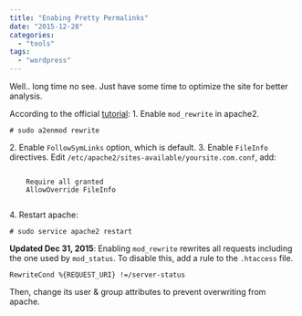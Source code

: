 ```yaml
---
title: "Enabing Pretty Permalinks"
date: "2015-12-28"
categories: 
  - "tools"
tags: 
  - "wordpress"
---
```


Well.. long time no see. Just have some time to optimize the site for better analysis.

According to the official [tutorial](http://codex.wordpress.org/Using_Permalinks): 1. Enable `mod_rewrite` in apache2.

```
# sudo a2enmod rewrite
```

2\. Enable `FollowSymLinks` option, which is default. 3. Enable `FileInfo` directives. Edit `/etc/apache2/sites-available/yoursite.com.conf`, add:

```
  
    Require all granted
    AllowOverride FileInfo
  
```

4\. Restart apache:

```
# sudo service apache2 restart
```

**Updated Dec 31, 2015**: Enabling `mod_rewrite` rewrites all requests including the one used by `mod_status`. To disable this, add a rule to the `.htaccess` file.

```
RewriteCond %{REQUEST_URI} !=/server-status
```

Then, change its user & group attributes to prevent overwriting from apache.
